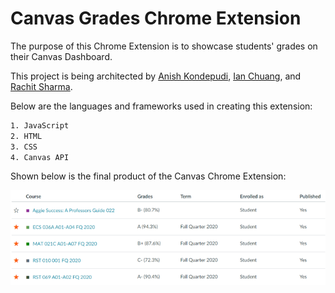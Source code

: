 # Canvas Grades Chrome Extension

The purpose of this Chrome Extension is to showcase students' grades on their Canvas Dashboard.

This project is being architected by [Anish Kondepudi](https://github.com/anish-kondepudi), [Ian Chuang](https://github.com/ian-chuang), and [Rachit Sharma](https://github.com/RachitSharma2001).

Below are the languages and frameworks used in creating this extension:

```bash
1. JavaScript
2. HTML
3. CSS
4. Canvas API
```

Shown below is the final product of the Canvas Chrome Extension:

![Image](README_metadata/final_product.png)
